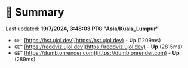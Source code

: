 # 📖 Summary
Last updated: **19/7/2024, 3:48:03 PTG "Asia/Kuala_Lumpur"**

- `GET` [https://hst.ujol.dev](https://hst.ujol.dev) - **Up** (1209ms)
- `GET` [https://reddviz.ujol.dev](https://reddviz.ujol.dev) - **Up** (2815ms)
- `GET` [https://dumb.onrender.com](https://dumb.onrender.com) - **Up** (289ms)
